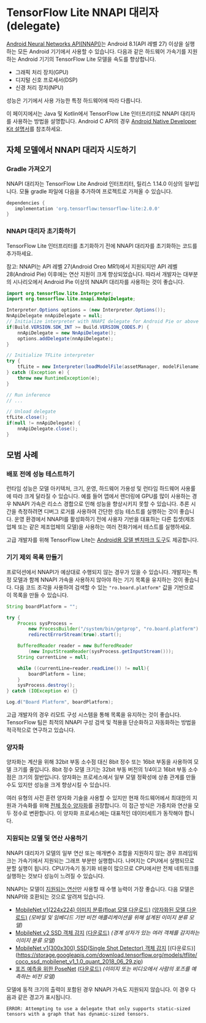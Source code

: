 # TensorFlow Lite NNAPI 대리자(delegate)

[Android Neural Networks API(NNAPI)](https://developer.android.com/ndk/guides/neuralnetworks)는 Android 8.1(API 레벨 27) 이상을 실행하는 모든 Android 기기에서 사용할 수 있습니다. 다음과 같은 하드웨어 가속기를 지원하는 Android 기기의 TensorFlow Lite 모델을 속도를 향상합니다.

- 그래픽 처리 장치(GPU)
- 디지털 신호 프로세서(DSP)
- 신경 처리 장치(NPU)

성능은 기기에서 사용 가능한 특정 하드웨어에 따라 다릅니다.

이 페이지에서는 Java 및 Kotlin에서 TensorFlow Lite 인터프리터로 NNAPI 대리자를 사용하는 방법을 설명합니다. Android C API의 경우 [Android Native Developer Kit 설명서](https://developer.android.com/ndk/guides/neuralnetworks)를 참조하세요.

## 자체 모델에서 NNAPI 대리자 시도하기

### Gradle 가져오기

NNAPI 대리자는 TensorFlow Lite Android 인터프리터, 릴리스 1.14.0 이상의 일부입니다. 모듈 gradle 파일에 다음을 추가하여 프로젝트로 가져올 수 있습니다.

```groovy
dependencies {
   implementation 'org.tensorflow:tensorflow-lite:2.0.0'
}
```

### NNAPI 대리자 초기화하기

TensorFlow Lite 인터프리터를 초기화하기 전에 NNAPI 대리자를 초기화하는 코드를 추가하세요.

참고: NNAPI는 API 레벨 27(Android Oreo MR1)에서 지원되지만 API 레벨 28(Android Pie) 이후에는 연산 지원이 크게 향상되었습니다. 따라서 개발자는 대부분의 시나리오에서 Android Pie 이상의 NNAPI 대리자를 사용하는 것이 좋습니다.

```java
import org.tensorflow.lite.Interpreter;
import org.tensorflow.lite.nnapi.NnApiDelegate;

Interpreter.Options options = (new Interpreter.Options());
NnApiDelegate nnApiDelegate = null;
// Initialize interpreter with NNAPI delegate for Android Pie or above
if(Build.VERSION.SDK_INT >= Build.VERSION_CODES.P) {
    nnApiDelegate = new NnApiDelegate();
    options.addDelegate(nnApiDelegate);
}

// Initialize TFLite interpreter
try {
    tfLite = new Interpreter(loadModelFile(assetManager, modelFilename), options);
} catch (Exception e) {
    throw new RuntimeException(e);
}

// Run inference
// ...

// Unload delegate
tfLite.close();
if(null != nnApiDelegate) {
    nnApiDelegate.close();
}
```

## 모범 사례

### 배포 전에 성능 테스트하기

런타임 성능은 모델 아키텍처, 크기, 운영, 하드웨어 가용성 및 런타임 하드웨어 사용률에 따라 크게 달라질 수 있습니다. 예를 들어 앱에서 렌더링에 GPU를 많이 사용하는 경우 NNAPI 가속은 리소스 경합으로 인해 성능을 향상시키지 못할 수 있습니다. 추론 시간을 측정하려면 디버그 로거를 사용하여 간단한 성능 테스트를 실행하는 것이 좋습니다. 운영 환경에서 NNAPI를 활성화하기 전에 사용자 기반을 대표하는 다른 칩셋(제조업체 또는 같은 제조업체의 모델)을 사용하는 여러 전화기에서 테스트를 실행하세요.

고급 개발자를 위해 TensorFlow Lite는 [Android용 모델 벤치마크 도구](https://github.com/tensorflow/tensorflow/tree/master/tensorflow/lite/tools/benchmark)도 제공합니다.

### 기기 제외 목록 만들기

프로덕션에서 NNAPI가 예상대로 수행되지 않는 경우가 있을 수 있습니다. 개발자는 특정 모델과 함께 NNAPI 가속을 사용하지 않아야 하는 기기 목록을 유지하는 것이 좋습니다. 다음 코드 조각을 사용하여 검색할 수 있는 `"ro.board.platform"` 값을 기반으로 이 목록을 만들 수 있습니다.

```java
String boardPlatform = "";

try {
    Process sysProcess =
        new ProcessBuilder("/system/bin/getprop", "ro.board.platform").
        redirectErrorStream(true).start();

    BufferedReader reader = new BufferedReader
        (new InputStreamReader(sysProcess.getInputStream()));
    String currentLine = null;

    while ((currentLine=reader.readLine()) != null){
        boardPlatform = line;
    }
    sysProcess.destroy();
} catch (IOException e) {}

Log.d("Board Platform", boardPlatform);
```

고급 개발자의 경우 리모트 구성 시스템을 통해 목록을 유지하는 것이 좋습니다. TensorFlow 팀은 최적의 NNAPI 구성 검색 및 적용을 단순화하고 자동화하는 방법을 적극적으로 연구하고 있습니다.

### 양자화

양자화는 계산을 위해 32bit 부동 소수점 대신 8bit 정수 또는 16bit 부동을 사용하여 모델 크기를 줄입니다. 8bit 정수 모델 크기는 32bit 부동 버전의 1/4이고 16bit 부동 소수점은 크기의 절반입니다. 양자화는 프로세스에서 일부 모델 정확성에 상충 관계를 만들 수도 있지만 성능을 크게 향상시킬 수 있습니다.

여러 유형의 사전 훈련 양자화 기술을 사용할 수 있지만 현재 하드웨어에서 최대한의 지원과 가속화를 위해 [전체 정수 양자화](post_training_quantization#full_integer_quantization_of_weights_and_activations)를 권장합니다. 이 접근 방식은 가중치와 연산을 모두 정수로 변환합니다. 이 양자화 프로세스에는 대표적인 데이터세트가 동작해야 합니다.

### 지원되는 모델 및 연산 사용하기

NNAPI 대리자가 모델의 일부 연산 또는 매개변수 조합을 지원하지 않는 경우 프레임워크는 가속기에서 지원되는 그래프 부분만 실행합니다. 나머지는 CPU에서 실행되므로 분할 실행이 됩니다. CPU/가속기 동기화 비용이 많으므로 CPU에서만 전체 네트워크를 실행하는 것보다 성능이 느려질 수 있습니다.

NNAPI는 모델이 [지원되는 연산](https://developer.android.com/ndk/guides/neuralnetworks#model)만 사용할 때 수행 능력이 가장 좋습니다. 다음 모델은 NNAPI와 호환되는 것으로 알려져 있습니다.

- [MobileNet v1(224x224) 이미지 분류(float 모델 다운로드)](https://ai.googleblog.com/2017/06/mobilenets-open-source-models-for.html)
    [(양자화된 모델 다운로드)](http://download.tensorflow.org/models/mobilenet_v1_2018_08_02/mobilenet_v1_1.0_224_quant.tgz)
    *(모바일 및 임베디드 기반 비전 애플리케이션을 위해 설계된 이미지 분류 모델)*
- [MobileNet v2 SSD 객체 감지](https://ai.googleblog.com/2018/07/accelerated-training-and-inference-with.html)
    [(다운로드)](https://storage.googleapis.com/download.tensorflow.org/models/tflite/gpu/mobile_ssd_v2_float_coco.tflite)
    *(경계 상자가 있는 여러 객체를 감지하는 이미지 분류 모델)*
- [MobileNet v1(300x300) SSD(Single Shot Detector) 객체 감지](https://ai.googleblog.com/2018/07/accelerated-training-and-inference-with.html) [(다운로드)] (https://storage.googleapis.com/download.tensorflow.org/models/tflite/coco_ssd_mobilenet_v1_1.0_quant_2018_06_29.zip)
- [포즈 예측을 위한 PoseNet](https://github.com/tensorflow/tfjs-models/tree/master/posenet)
    [(다운로드)](https://storage.googleapis.com/download.tensorflow.org/models/tflite/gpu/multi_person_mobilenet_v1_075_float.tflite)
    *(이미지 또는 비디오에서 사람의 포즈를 예측하는 비전 모델)*

모델에 동적 크기의 출력이 포함된 경우 NNAPI 가속도 지원되지 않습니다. 이 경우 다음과 같은 경고가 표시됩니다.

```none
ERROR: Attempting to use a delegate that only supports static-sized tensors with a graph that has dynamic-sized tensors.
```
